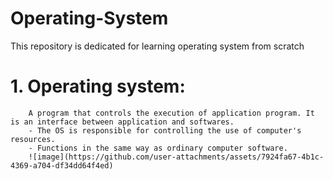 # Operating-System
This repository is dedicated for learning operating system from scratch
# 1. Operating system:
        A program that controls the execution of application program. It is an interface between application and softwares. 
        - The OS is responsible for controlling the use of computer's resources.
        - Functions in the same way as ordinary computer software.
        ![image](https://github.com/user-attachments/assets/7924fa67-4b1c-4369-a704-df34dd64f4ed)

